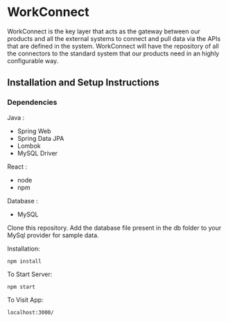 # WorkConnect
WorkConnect is the key layer that acts as the gateway between our products and all the external systems to connect and pull data via the APIs that are defined in the system. WorkConnect will have the repository of all the connectors to the standard system that our products need in an highly configurable way.


## Installation and Setup Instructions
### Dependencies

Java :
- Spring Web
- Spring Data JPA
- Lombok 
- MySQL Driver

React :
- node
- npm

Database :
- MySQL

Clone this repository. 
Add the database file present in the db folder to your MySql provider for sample data.


Installation:

`npm install`

To Start Server:

`npm start`  

To Visit App:

`localhost:3000/`  
